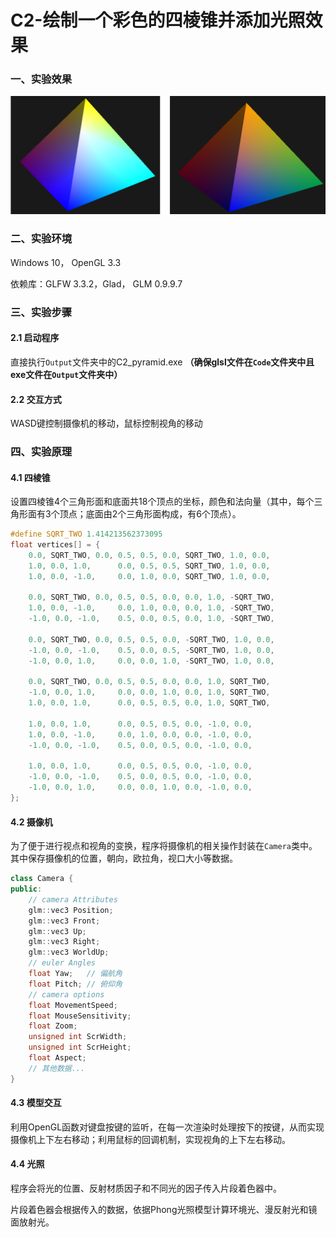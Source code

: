 # C2-绘制一个彩色的四棱锥并添加光照效果

### 一、实验效果

![C2_pyramid](Report/result.png)



### 二、实验环境

Windows 10， OpenGL 3.3

依赖库：GLFW 3.3.2，Glad， GLM 0.9.9.7



### 三、实验步骤

#### 2.1 启动程序

直接执行``Output``文件夹中的C2_pyramid.exe
**（确保glsl文件在``Code``文件夹中且exe文件在``Output``文件夹中）**

#### 2.2 交互方式

WASD键控制摄像机的移动，鼠标控制视角的移动



### 四、实验原理

#### 4.1 四棱锥

设置四棱锥4个三角形面和底面共18个顶点的坐标，颜色和法向量（其中，每个三角形面有3个顶点；底面由2个三角形面构成，有6个顶点）。

```c++
#define SQRT_TWO 1.414213562373095
float vertices[] = {
    0.0, SQRT_TWO, 0.0, 0.5, 0.5, 0.0, SQRT_TWO, 1.0, 0.0,
    1.0, 0.0, 1.0,      0.0, 0.5, 0.5, SQRT_TWO, 1.0, 0.0,
    1.0, 0.0, -1.0,     0.0, 1.0, 0.0, SQRT_TWO, 1.0, 0.0,

    0.0, SQRT_TWO, 0.0, 0.5, 0.5, 0.0, 0.0, 1.0, -SQRT_TWO,
    1.0, 0.0, -1.0,     0.0, 1.0, 0.0, 0.0, 1.0, -SQRT_TWO,
    -1.0, 0.0, -1.0,    0.5, 0.0, 0.5, 0.0, 1.0, -SQRT_TWO,

    0.0, SQRT_TWO, 0.0, 0.5, 0.5, 0.0, -SQRT_TWO, 1.0, 0.0,
    -1.0, 0.0, -1.0,    0.5, 0.0, 0.5, -SQRT_TWO, 1.0, 0.0,
    -1.0, 0.0, 1.0,     0.0, 0.0, 1.0, -SQRT_TWO, 1.0, 0.0,

    0.0, SQRT_TWO, 0.0, 0.5, 0.5, 0.0, 0.0, 1.0, SQRT_TWO,
    -1.0, 0.0, 1.0,     0.0, 0.0, 1.0, 0.0, 1.0, SQRT_TWO,
    1.0, 0.0, 1.0,      0.0, 0.5, 0.5, 0.0, 1.0, SQRT_TWO,

    1.0, 0.0, 1.0,      0.0, 0.5, 0.5, 0.0, -1.0, 0.0,
    1.0, 0.0, -1.0,     0.0, 1.0, 0.0, 0.0, -1.0, 0.0,
    -1.0, 0.0, -1.0,    0.5, 0.0, 0.5, 0.0, -1.0, 0.0,

    1.0, 0.0, 1.0,      0.0, 0.5, 0.5, 0.0, -1.0, 0.0,
    -1.0, 0.0, -1.0,    0.5, 0.0, 0.5, 0.0, -1.0, 0.0,
    -1.0, 0.0, 1.0,     0.0, 0.0, 1.0, 0.0, -1.0, 0.0,
};
```

#### 4.2 摄像机

为了便于进行视点和视角的变换，程序将摄像机的相关操作封装在``Camera``类中。其中保存摄像机的位置，朝向，欧拉角，视口大小等数据。

```c++
class Camera {
public:
    // camera Attributes
    glm::vec3 Position;
    glm::vec3 Front;
    glm::vec3 Up;
    glm::vec3 Right;
    glm::vec3 WorldUp;
    // euler Angles
    float Yaw;   // 偏航角
    float Pitch; // 俯仰角
    // camera options
    float MovementSpeed;
    float MouseSensitivity;
    float Zoom;
    unsigned int ScrWidth;
    unsigned int ScrHeight;
    float Aspect;
    // 其他数据...
}
```

#### 4.3 模型交互

利用OpenGL函数对键盘按键的监听，在每一次渲染时处理按下的按键，从而实现摄像机上下左右移动；利用鼠标的回调机制，实现视角的上下左右移动。

#### 4.4 光照

程序会将光的位置、反射材质因子和不同光的因子传入片段着色器中。

片段着色器会根据传入的数据，依据Phong光照模型计算环境光、漫反射光和镜面放射光。

